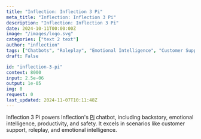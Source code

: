 ```yaml
---
title: "Inflection: Inflection 3 Pi"
meta_title: "Inflection: Inflection 3 Pi"
description: "Inflection: Inflection 3 Pi"
date: 2024-10-11T00:00:00Z
image: "/images/logo.svg"
categories: ["text 2 text"]
author: "inflection"
tags: ["Chatbots", "Roleplay", "Emotional Intelligence", "Customer Support", "Safety"]
draft: False

id: "inflection-3-pi"
context: 8000
input: 2.5e-06
output: 1e-05
img: 0
request: 0
last_updated: 2024-11-07T10:11:48Z
---
```


Inflection 3 Pi powers Inflection's [Pi](https://pi.ai) chatbot, including backstory, emotional intelligence, productivity, and safety. It excels in scenarios like customer support, roleplay, and emotional intelligence.

